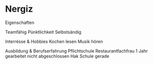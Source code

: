 # Nergiz
Eigenschaften

Teamfähig
Pünktlichkeit
Selbstsändig

Interrésse & Hobbies
Kochen
lesen
Musik hören

Ausbildung & Berufserfahrung
Pflichtschule 
Restaurantfachfrau 1 Jahr  gearbeitet nicht abgeschlossen
Hak Schule gerade

